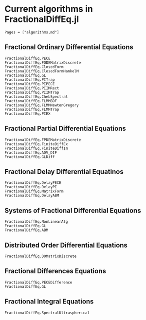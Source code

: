 # Current algorithms in FractionalDiffEq.jl

```@contents
Pages = ["algorithms.md"]
```

## Fractional Ordinary Differential Equations

```@docs
FractionalDiffEq.PECE
FractionalDiffEq.FODEMatrixDiscrete
FractionalDiffEq.ClosedForm
FractionalDiffEq.ClosedFormHankelM
FractionalDiffEq.GL
FractionalDiffEq.PITrap
FractionalDiffEq.PIPECE
FractionalDiffEq.PIIMRect
FractionalDiffEq.PIIMTrap
FractionalDiffEq.ChebSpectral
FractionalDiffEq.FLMMBDF
FractionalDiffEq.FLMMNewtonGregory
FractionalDiffEq.FLMMTrap
FractionalDiffEq.PIEX
```

## Fractional Partial Differential Equations

```@docs
FractionalDiffEq.FPDEMatrixDiscrete
FractionalDiffEq.FiniteDiffEx
FractionalDiffEq.FiniteDiffIm
FractionalDiffEq.ADV_DIF
FractionalDiffEq.GLDiff
```

## Fractional Delay Differential Equatinos

```@docs
FractionalDiffEq.DelayPECE
FractionalDiffEq.DelayPI
FractionalDiffEq.MatrixForm
FractionalDiffEq.DelayABM
```

## Systems of Fractional Differential Equations

```@docs
FractionalDiffEq.NonLinearAlg
FractionalDiffEq.GL
FractionalDiffEq.ABM
```

## Distributed Order Differential Equations

```@docs
FractionalDiffEq.DOMatrixDiscrete
```

## Fractional Differences Equations

```@docs
FractionalDiffEq.PECEDifference
FractionalDiffEq.GL
```

## Fractional Integral Equations

```@docs
FractionalDiffEq.SpectralUltraspherical
```
